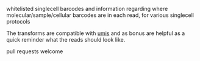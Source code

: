 whitelisted singlecell barcodes and information regarding where molecular/sample/cellular barcodes are in each read, for various singlecell protocols

The transforms are compatible with [umis](https://github.com/vals/umis) and as bonus are helpful as a quick reminder what the reads should
look like.

pull requests welcome
